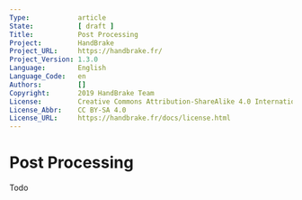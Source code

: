 ```yaml
---
Type:            article
State:           [ draft ]
Title:           Post Processing
Project:         HandBrake
Project_URL:     https://handbrake.fr/
Project_Version: 1.3.0
Language:        English
Language_Code:   en
Authors:         []
Copyright:       2019 HandBrake Team
License:         Creative Commons Attribution-ShareAlike 4.0 International
License_Abbr:    CC BY-SA 4.0
License_URL:     https://handbrake.fr/docs/license.html
---
```


Post Processing
=============================

Todo
